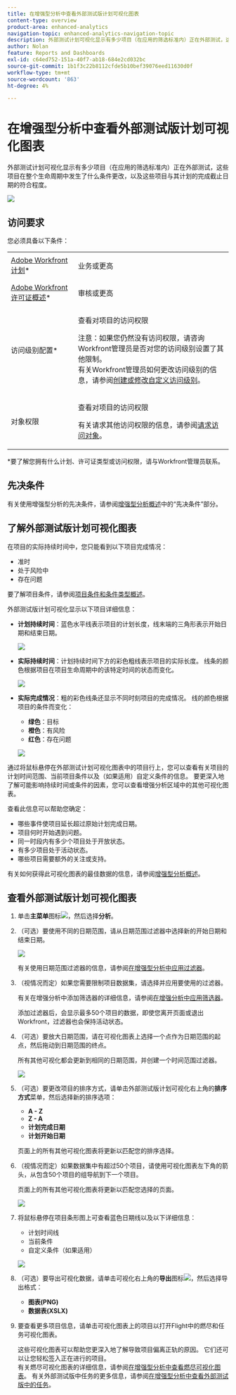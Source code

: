 ```yaml
---
title: 在增强型分析中查看外部测试版计划可视化图表
content-type: overview
product-area: enhanced-analytics
navigation-topic: enhanced-analytics-navigation-topic
description: 外部测试计划可视化显示有多少项目（在应用的筛选标准内）正在外部测试，这些项目在整个生命周期中发生了什么条件更改，以及这些项目与其计划的完成截止日期的符合程度。
author: Nolan
feature: Reports and Dashboards
exl-id: c64ed752-151a-40f7-ab18-684e2cd032bc
source-git-commit: 1b1f3c22b8112cfde5b10bef39076eed11630d0f
workflow-type: tm+mt
source-wordcount: '863'
ht-degree: 4%

---
```


# 在增强型分析中查看外部测试版计划可视化图表

外部测试计划可视化显示有多少项目（在应用的筛选标准内）正在外部测试，这些项目在整个生命周期中发生了什么条件更改，以及这些项目与其计划的完成截止日期的符合程度。

![](assets/flight-plan-350x132.png)

## 访问要求

您必须具备以下条件：

<table style="table-layout:auto"> 
 <col> 
 <col> 
 <tbody> 
  <tr> 
   <td role="rowheader"><a href="https://www.workfront.com/plans" target="_blank">Adobe Workfront计划</a>*</td> 
   <td> <p>业务或更高</p> </td> 
  </tr> 
  <tr> 
   <td role="rowheader"><a href="../administration-and-setup/add-users/access-levels-and-object-permissions/wf-licenses.md" class="MCXref xref">Adobe Workfront许可证概述</a>*</td> 
   <td> <p>审核或更高</p> </td> 
  </tr> 
  <tr> 
   <td role="rowheader">访问级别配置*</td> 
   <td> <p>查看对项目的访问权限</p> <p>注意：如果您仍然没有访问权限，请咨询Workfront管理员是否对您的访问级别设置了其他限制。<br>有关Workfront管理员如何更改访问级别的信息，请参阅<a href="../administration-and-setup/add-users/configure-and-grant-access/create-modify-access-levels.md" class="MCXref xref">创建或修改自定义访问级别</a>。</p> </td> 
  </tr> 
  <tr> 
   <td role="rowheader">对象权限</td> 
   <td> <p>查看对项目的访问权限</p> <p>有关请求其他访问权限的信息，请参阅<a href="../workfront-basics/grant-and-request-access-to-objects/request-access.md" class="MCXref xref">请求访问对象</a>。</p> </td> 
  </tr> 
 </tbody> 
</table>

&#42;要了解您拥有什么计划、许可证类型或访问权限，请与Workfront管理员联系。

## 先决条件

有关使用增强型分析的先决条件，请参阅[增强型分析概述](../enhanced-analytics/enhanced-analytics-overview.md)中的“先决条件”部分。

## 了解外部测试版计划可视化图表

在项目的实际持续时间中，您只能看到以下项目完成情况：

* 准时
* 处于风险中
* 存在问题

要了解项目条件，请参阅[项目条件和条件类型概述](../manage-work/projects/manage-projects/project-condition-and-condition-type.md)。

外部测试版计划可视化显示以下项目详细信息：

* **计划持续时间**：蓝色水平线表示项目的计划长度，线末端的三角形表示开始日期和结束日期。

  ![](assets/planned-duration-line-350x37.png)

* **实际持续时间**：计划持续时间下方的彩色粗线表示项目的实际长度。 线条的颜色根据项目在项目生命周期中的该特定时间的状态而变化。

  ![](assets/actual-duration-line.png)

* **实际完成情况**：粗的彩色线条还显示不同时刻项目的完成情况。 线的颜色根据项目的条件而变化：

   * **绿色**：目标
   * **橙色**：有风险
   * **红色**：存在问题

  ![](assets/actual-condition-color.png)

通过将鼠标悬停在外部测试计划可视化图表中的项目行上，您可以查看有关项目的计划时间范围、当前项目条件以及（如果适用）自定义条件的信息。 要更深入地了解可能影响持续时间或条件的因素，您可以查看增强分析区域中的其他可视化图表。

查看此信息可以帮助您确定：

* 哪些事件使项目延长超过原始计划完成日期。
* 项目何时开始遇到问题。
* 同一时段内有多少个项目处于开放状态。
* 有多少项目处于活动状态。
* 哪些项目需要额外的关注或支持。

有关如何获得此可视化图表的最佳数据的信息，请参阅[增强型分析概述](../enhanced-analytics/enhanced-analytics-overview.md)。

## 查看外部测试版计划可视化图表

1. 单击&#x200B;**主菜单**&#x200B;图标![](assets/main-menu-icon-16x12.png)，然后选择&#x200B;**分析**。
1. （可选）要使用不同的日期范围，请从日期范围过滤器中选择新的开始日期和结束日期。

   ![](assets/filters-select-date-range-350x344.png)

   有关使用日期范围过滤器的信息，请参阅[在增强型分析中应用过滤器](../enhanced-analytics/use-enhanced-analytics-filters.md)。

1. （视情况而定）如果您需要限制项目数据集，请选择并应用要使用的过滤器。

   有关在增强分析中添加筛选器的详细信息，请参阅[在增强分析中应用筛选器](../enhanced-analytics/use-enhanced-analytics-filters.md)。

   添加过滤器后，会显示最多50个项目的数据，即使您离开页面或退出Workfront，过滤器也会保持活动状态。

1. （可选）要放大日期范围，请在可视化图表上选择一个点作为日期范围的起点，然后拖动到日期范围的终点。

   所有其他可视化都会更新到相同的日期范围，并创建一个时间范围过滤器。

   ![](assets/timeframe-filter-350x220.png)

1. （可选）要更改项目的排序方式，请单击外部测试版计划可视化右上角的&#x200B;**排序方式**&#x200B;菜单，然后选择新的排序选项：

   * **A - Z**
   * **Z - A**
   * **计划完成日期**
   * **计划开始日期**

   页面上的所有其他可视化图表将更新以匹配您的排序选择。

1. （视情况而定）如果数据集中有超过50个项目，请使用可视化图表左下角的箭头，从包含50个项目的组导航到下一个项目。

   页面上的所有其他可视化图表将更新以匹配您选择的页面。

   ![](assets/pagination-350x118.png)

1. 将鼠标悬停在项目条形图上可查看蓝色日期线以及以下详细信息：

   * 计划时间线
   * 当前条件
   * 自定义条件（如果适用）

   ![](assets/project-bar-graph-350x143.png)

1. （可选）要导出可视化数据，请单击可视化右上角的&#x200B;**导出**&#x200B;图标![](assets/export.png)，然后选择导出格式：

   * **图表(PNG)**
   * **数据表(XSLX)**

1. 要查看更多项目信息，请单击可视化图表上的项目以打开Flight中的燃尽和任务可视化图表。

   这些可视化图表可以帮助您更深入地了解导致项目偏离正轨的原因。 它们还可以让您轻松签入正在进行的项目。\
   有关燃尽可视化图表的详细信息，请参阅[在增强型分析中查看燃尽可视化图表](../enhanced-analytics/burndown-overview.md)。 有关外部测试版中任务的更多信息，请参阅[在增强型分析中查看外部测试版中的任务](../enhanced-analytics/tasks-in-flight-overview.md)。


